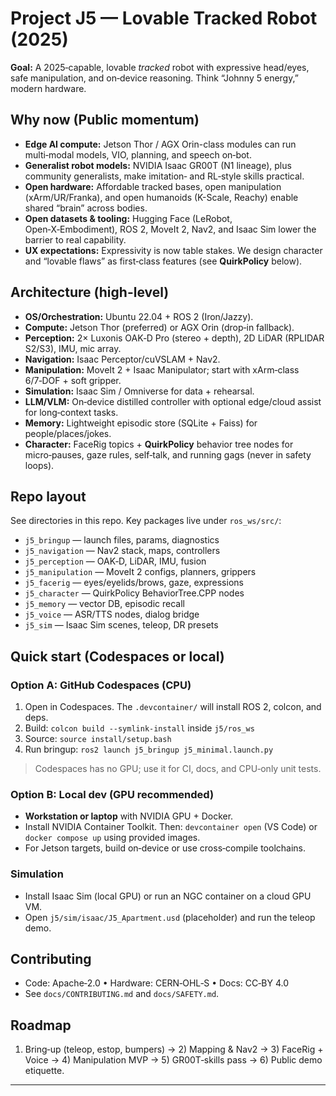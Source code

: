 
# Project J5 — Lovable Tracked Robot (2025)

**Goal:** A 2025‑capable, lovable *tracked* robot with expressive head/eyes, safe manipulation, and on‑device reasoning. Think “Johnny 5 energy,” modern hardware.

## Why now (Public momentum)
- **Edge AI compute:** Jetson Thor / AGX Orin-class modules can run multi‑modal models, VIO, planning, and speech on‑bot.
- **Generalist robot models:** NVIDIA Isaac GR00T (N1 lineage), plus community generalists, make imitation‑ and RL‑style skills practical.
- **Open hardware:** Affordable tracked bases, open manipulation (xArm/UR/Franka), and open humanoids (K-Scale, Reachy) enable shared “brain” across bodies.
- **Open datasets & tooling:** Hugging Face (LeRobot, Open‑X‑Embodiment), ROS 2, MoveIt 2, Nav2, and Isaac Sim lower the barrier to real capability.
- **UX expectations:** Expressivity is now table stakes. We design character and “lovable flaws” as first‑class features (see **QuirkPolicy** below).

## Architecture (high-level)
- **OS/Orchestration:** Ubuntu 22.04 + ROS 2 (Iron/Jazzy).
- **Compute:** Jetson Thor (preferred) or AGX Orin (drop‑in fallback).
- **Perception:** 2× Luxonis OAK‑D Pro (stereo + depth), 2D LiDAR (RPLIDAR S2/S3), IMU, mic array.
- **Navigation:** Isaac Perceptor/cuVSLAM + Nav2.
- **Manipulation:** MoveIt 2 + Isaac Manipulator; start with xArm‑class 6/7‑DOF + soft gripper.
- **Simulation:** Isaac Sim / Omniverse for data + rehearsal.
- **LLM/VLM:** On‑device distilled controller with optional edge/cloud assist for long‑context tasks.
- **Memory:** Lightweight episodic store (SQLite + Faiss) for people/places/jokes.
- **Character:** FaceRig topics + **QuirkPolicy** behavior tree nodes for micro‑pauses, gaze rules, self‑talk, and running gags (never in safety loops).

## Repo layout
See directories in this repo. Key packages live under `ros_ws/src/`:
- `j5_bringup` — launch files, params, diagnostics
- `j5_navigation` — Nav2 stack, maps, controllers
- `j5_perception` — OAK‑D, LiDAR, IMU, fusion
- `j5_manipulation` — MoveIt 2 configs, planners, grippers
- `j5_facerig` — eyes/eyelids/brows, gaze, expressions
- `j5_character` — QuirkPolicy BehaviorTree.CPP nodes
- `j5_memory` — vector DB, episodic recall
- `j5_voice` — ASR/TTS nodes, dialog bridge
- `j5_sim` — Isaac Sim scenes, teleop, DR presets

## Quick start (Codespaces or local)
### Option A: GitHub Codespaces (CPU)
1. Open in Codespaces. The `.devcontainer/` will install ROS 2, colcon, and deps.
2. Build: `colcon build --symlink-install` inside `j5/ros_ws`
3. Source: `source install/setup.bash`
4. Run bringup: `ros2 launch j5_bringup j5_minimal.launch.py`
> Codespaces has no GPU; use it for CI, docs, and CPU‑only unit tests.

### Option B: Local dev (GPU recommended)
- **Workstation or laptop** with NVIDIA GPU + Docker.
- Install NVIDIA Container Toolkit. Then: `devcontainer open` (VS Code) or `docker compose up` using provided images.
- For Jetson targets, build on‑device or use cross‑compile toolchains.

### Simulation
- Install Isaac Sim (local GPU) or run an NGC container on a cloud GPU VM.
- Open `j5/sim/isaac/J5_Apartment.usd` (placeholder) and run the teleop demo.

## Contributing
- Code: Apache‑2.0 • Hardware: CERN‑OHL‑S • Docs: CC‑BY 4.0
- See `docs/CONTRIBUTING.md` and `docs/SAFETY.md`.

## Roadmap
1) Bring‑up (teleop, estop, bumpers) → 2) Mapping & Nav2 → 3) FaceRig + Voice → 4) Manipulation MVP → 5) GR00T‑skills pass → 6) Public demo etiquette.

---
